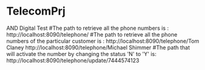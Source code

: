 # TelecomPrj

AND Digital Test
#The path to retrieve all the phone numbers is : http://localhost:8090/telephone/
#The path to retrieve all the phone numbers of the particular customer is : http://localhost:8090/telephone/Tom Claney
http://localhost:8090/telephone/Michael Shimmer
#The path that will activate the number by changing the status 'N' to 'Y' is:
http://localhost:8090/telephone/update/7444574123
